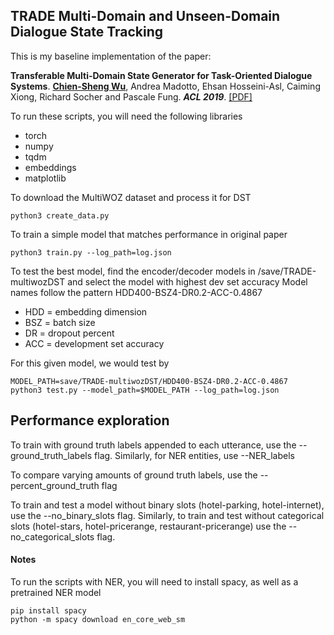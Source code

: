 ## TRADE Multi-Domain and Unseen-Domain Dialogue State Tracking

This is my baseline implementation of the paper:

**Transferable Multi-Domain State Generator for Task-Oriented Dialogue Systems**. [**Chien-Sheng Wu**](https://jasonwu0731.github.io/), Andrea Madotto, Ehsan Hosseini-Asl, Caiming Xiong, Richard Socher and Pascale Fung. **_ACL 2019_**.
[[PDF]](https://arxiv.org/abs/1905.08743)

To run these scripts, you will need the following libraries

- torch
- numpy
- tqdm
- embeddings
- matplotlib

To download the MultiWOZ dataset and process it for DST

```shell
python3 create_data.py
```

To train a simple model that matches performance in original paper

```shell
python3 train.py --log_path=log.json
```

To test the best model, find the encoder/decoder models in /save/TRADE-multiwozDST and select the model with highest dev set accuracy
Model names follow the pattern HDD400-BSZ4-DR0.2-ACC-0.4867

- HDD = embedding dimension
- BSZ = batch size
- DR = dropout percent
- ACC = development set accuracy

For this given model, we would test by

```shell
MODEL_PATH=save/TRADE-multiwozDST/HDD400-BSZ4-DR0.2-ACC-0.4867
python3 test.py --model_path=$MODEL_PATH --log_path=log.json
```





## Performance exploration

To train with ground truth labels appended to each utterance, use the --ground_truth_labels flag. Similarly, for NER entities, use --NER_labels

To compare varying amounts of ground truth labels, use the --percent_ground_truth flag

To train and test a model without binary slots (hotel-parking, hotel-internet), use the --no_binary_slots flag. Similarly, to train and test without categorical slots (hotel-stars, hotel-pricerange, restaurant-pricerange) use the --no_categorical_slots flag.


#### Notes
To run the scripts with NER, you will need to install spacy, as well as a pretrained NER model
```shell
pip install spacy
python -m spacy download en_core_web_sm
```